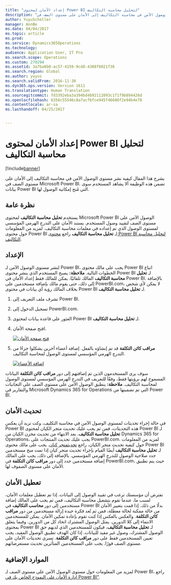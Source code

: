 ```yaml
---
title: "إعداد الأمان لمحتوى Power BI لتحليل محاسبة التكاليف"
description: "يشرح هذا المقال كيفية نشر مستوى الوصول الآمن في محاسبة التكاليف إلى الأمان على مستوى الصف في Microsoft Power BI. تضمن هذه الوظيفة ألا يشاهد المستخدم سوى بيانات Power BI التي مُنح إمكانية الوصول لها."
author: YuyuScheller
manager: AnnBe
ms.date: 04/04/2017
ms.topic: article
ms.prod: 
ms.service: Dynamics365Operations
ms.technology: 
audience: Application User, IT Pro
ms.search.scope: Operations
ms.custom: 270294
ms.assetid: 3a7ba8b0-ac57-4159-9cd8-4308f6021f36
ms.search.region: Global
ms.author: yuyus
ms.search.validFrom: 2016-11-30
ms.dyn365.ops.version: Version 1611
ms.translationtype: Human Translation
ms.sourcegitcommit: fd3392eba3a394bd4b92112093c1f1f9b894426d
ms.openlocfilehash: 6356c55546c8a7acfbfce945f46680f2e94b4e78
ms.contentlocale: ar-sa
ms.lasthandoff: 04/25/2017


---
```


# <a name="set-up-security-for-the-cost-accounting-analysis-power-bi-content"></a>إعداد الأمان لمحتوى Power BI لتحليل محاسبة التكاليف

[!include[banner](../includes/banner.md)]


يشرح هذا المقال كيفية نشر مستوى الوصول الآمن في محاسبة التكاليف إلى الأمان على مستوى الصف في Microsoft Power BI. تضمن هذه الوظيفة ألا يشاهد المستخدم سوى بيانات Power BI التي مُنح إمكانية الوصول لها.

<a name="overview"></a>نظرة عامة
--------

يستخدم **تحليل محاسبة التكاليف** لمحتوى Microsoft Power BI الوصول الآمن على مستوى الصف لتقييد وصول المستخدم. يستند الأمان على التدرج الهرمي المؤسسي لمستوى الوصول الذي تم إعداده في معلمات محاسبة التكاليف. لمزيد من المعلومات حول محتوى Power BI لـ **تحليل محاسبة التكاليف** راجع [محتوى Power BI لتحليل محاسبة التكاليف](cost-accounting-analysis-content-pack.md).

## <a name="setup"></a>الإعداد
لنشر مستوى الوصول الآمن لـ Power BI، يجب على مالك محتوى Power BI اتباع الخطوات التالية. **ملاحظة:** يصبح المستخدم الذي ينشر محتوى Power BI لـ **تحليل محاسبة التكاليف** المالك تلقائيًا. يمكن للمالك فقط إعداد الأمان في Power BI. بالإضافة إلى ذلك، حتى يقوم مالك بإضافة مستخدمين على PowerBI.com، لا يمكن لأي شخص بخلاف المالك رؤية أي بيانات في محتوى Power BI لـ **تحليل محاسبة التكاليف**.

1.  نشرف ملف التعريف إلى Power BI.
2.  تسجيل الدخول إلى PowerBI.com.
3.  العثور على قاعدة بيانات لمحتوى Power BI لـ **تحليل محاسبة التكاليف**.
4.  افتح صفحة الأمان. 

    [![فتح صفحة الأمان](https://msdynamics.blob.core.windows.net/media/2017/02/CA-picture-1.png)](https://msdynamics.blob.core.windows.net/media/2017/02/CA-picture-1.png)

5.  **مراقب كائن التكلفة** قد تم إنشاؤه بالفعل. إضافة أعضاء آخرين يشكلوا جزءًا من التدرج الهرمي المؤسسي لمستوى الوصول لمحاسبة التكاليف. 

    [![إضافة الأعضاء](https://msdynamics.blob.core.windows.net/media/2017/02/CA-picture-2.png)](https://msdynamics.blob.core.windows.net/media/2017/02/CA-picture-2.png)

سوف يرى المستخدمون الذين تم إضافتهم إلى دور **مراقب كائن التكلفة** البيانات المسموح لهم برؤيتها فقط، وفقًا للتعريف في التدرج الهرمي المؤسسي لمستوى الوصول لمحاسبة التكاليف. **ملاحظة:** ينطبق الوصول الآمن على مستوى الصف على التجانبات والتقارير في Microsoft Dynamics 365 for Operations التي تم تضمينها من Power BI.

## <a name="updating-security"></a>تحديث الأمان
في حالة إجراء تحديثات لمستوى الوصول الآمن في محاسبة التكليف، وكت تريد أن يعكس Power BI هذه التحديثات، فمن ثم يجب عليك تحديث متجر الكيان لمحتوى Power BI لـ **تحليل محاسبة التكاليف**. بعد الانتهاء من تحديث مخزن الكيان من Dynamics 365 for Operations، يجب عليك تحديث المنتجات على PowerBI.com. لمزيد من المعلومات حول كيفية تحديث متجر الكيان، راجع [تحديثمتجر كيان](power-bi-integration-entity-store.md#update-entity-store). يجب على مالك محتوى Power BI لـ **تحليل محاسبة التكاليف** أيضًا القيام بإجراء تحديث متجر كيان إذا تمت منح مستخدمين جدد صلاحية الوصول للتدرج الهرمي المؤسسي. بالإضافة إلى ذلك، يجب على المالك إضافة مستخدمين جدد إلى دور **مراقب كائن التكلفة** في PowerBI.com، حيث يتم تطبيق الأمان على مستوى الصفوف لها.

## <a name="disabling-security"></a>تعطيل الأمان
نفترض أن مؤسستك ترغب في تقييد الوصول إلى البيانات. إذا تم تعطيل معلمات الأمان، لسبب ما، عندما تقوم بتشغيل محاسبة التكاليف، فمن ثم يجب على المالك إضافة مستخدمين إلى دور **محاسب التكاليف** في Power BI بدلًا من ذلك. إذا قمت بتغيير الأمان من حالة ممكنة لحالة معطلة، فمن ثم تُعد فكرة جيدة إزالة مستخدمين من دور **مراقب كائن التكلفة**. والعكس بالعكس إذا كنت تقوم بإعادة تمكين الأمان. يمكن للمستخدمين الانتماء إلى كلا الدورين. يمثل الوصول المشترك اتحاد كل من الدورين. وفيما يتعلق بمحتوى Power BI لـ **تحليل محاسبة التكاليف**، فيكون للمستخدمين الذي لديهم حق الوصول المشترك، وصول غير مقيد للبيانات. إذا كان الهدف تطبيق الوصول المقيد، يجب تعيين المستخدمين فقط على دور **مراقب كائن التكلفة**. تسري تحديثات الأمان على مستوى الصف فورًا. يجب على المستخدمين المتأثرين تحديث مستعرضاتهم.

## <a name="additional-resources"></a>الموارد الإضافية
لمزيد من المعلومات حول مستوى الوصول الآمن على مستوى الصف لـ Power BI، راجع [إدارة الأمان على النموذج الخاص بك في Power BI"](https://powerbi.microsoft.com/en-us/documentation/powerbi-admin-rls/#manage-security-on-your-model).




